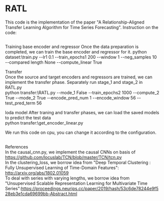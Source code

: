 # RATL
This code is the implementation of the paper "A Relationship-Aligned Transfer Learning Algorithm for Time Series Forecasting".
Instruction on the code:
##
Training base encoder and regressor
Once the data preparation is completed, we can train the base encoder and regressor for it.
python dataset:\train.py --lr1 0.1 --train_epochs1 200 --window 1 --neg_samples 10 --compared length None --compute_linear True

Transfer  
Once the source and target encoders and regressors are trained, we can implement the transfer phase. Separately run stage_1 and stage_2 in RATL.py  
python transfer:\RATL.py --mode_1 False --train_epochs2 1000 --compute_2 True --mode_2 True --encode_pred_num 1 --encode_window 56 --test_pred_term 56

loda model
After traning and transfer phases, we can load the saved models to predict the test data  
python transfer:\get_encoder_linear.py

We run this code on cpu, you can change it according to the configuration.
##
References  
In the causal_cnn.py, we implement the causal CNNs on basis of https://github.com/locuslab/TCN/blob/master/TCN/tcn.py  
In the clustering_loss, we borrow idea from "Deep Temporal Clustering : Fully Unsupervised Learning of Time-Domain Features": http://arxiv.org/abs/1802.01059  
To deal with series with varying lengths, we borrow idea from "Unsupervised Scalable Representation Learning for Multivariate Time   Series":https://proceedings.neurips.cc/paper/2019/hash/53c6de78244e9f528eb3e1cda69699bb-Abstract.html
